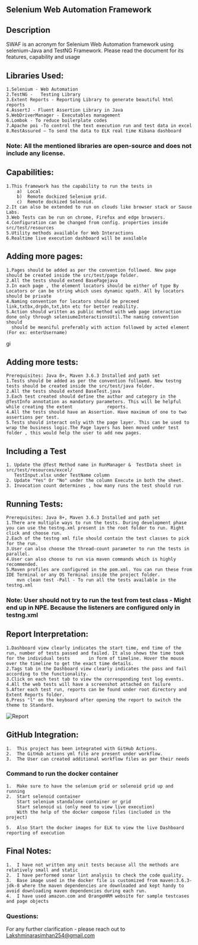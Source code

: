 ## Selenium Web Automation Framework

## Description
SWAF is an acronym for Selenium Web Automation framework using selenium-Java and TestNG Framework.
Please read the document for its features, capability and usage 

## Libraries Used:
    1.Selenium - Web Automation
    2.TestNG -   Testing Library
    3.Extent Reports - Reporting Library to generate beautiful html reports
    4.AssertJ - Fluent Assertion Library in Java
    5.WebDriverManager - Executables management
    6.Lombok - To reduce boilerplate codes
    7.Apache poi -To control the text execution run and test data in excel
    8.RestAssured – To send the data to ELK real time Kibana dashboard

### Note: All the mentioned libraries are open-source and does not include any license.


## Capabilities:
    1.This framework has the capability to run the tests in 
        a)	Local 
        b)	Remote dockized Selenium grid.
        c)	Remote dockized Solenoid.
    2.It can also be extended to run on clouds like browser stack or Sause Labs.
    3.Web Tests can be run on chrome, Firefox and edge browsers.
    4.Configuration can be changed from config. properties inside src/test/resources
    5.Utility methods available for Web Interactions
    6.Realtime live execution dashboard will be available

## Adding more pages:
    1.Pages should be added as per the convention followed. New page should be created inside the src/test/page folder.
    2.All the tests should extend BasePagejava
    3.In each page , the element locators should be either of type By Locators or can be string which uses dynamic xpath. All by locators should be private 
    4.Naming convention for locators should be preceed link,txtbx,drpdn,txt,btn etc for better reability.
    5.Action should written as public method with web page interaction done only through seleniumeInteractionsUtil.The naming convention should 
      should be meaniful preferably with action followed by acted element (For ex: enterUsername)
gi
## Adding more tests:
    Prerequisites: Java 8+, Maven 3.6.3 Installed and path set
    1.Tests should be added as per the convention followed. New testng tests should be created inside the src/test/java folder.
    2.All the tests should extend BaseTest.java
    3.Each test created should define the author and category in the @TestInfo annotation as mandatory parameters. This will be helpful while creating the extent             reports.
    4.All the tests should have an Assertion. Have maximum of one to two assertions per test.
    5.Tests should interact only with the page layer. This can be used to wrap the business logic.The Page layers has been moved under test folder , this would help the user to add new pages.

## Including a Test 
    1. Update the @Test Method name in RunManager &  TestData sheet in src/test/resources/excel/
       TestInput.xlsx under TestName column 
    2. Update "Yes" Or "No" under the column Execute in both the sheet.
    3. Invocation count determines , how many runs the test should run
    
## Running Tests:
    Prerequisites: Java 8+, Maven 3.6.3 Installed and path set
    1.There are multiple ways to run the tests. During development phase you can use the testng.xml present in the root folder to run. Right click and choose run.
    2.Each of the testng xml file should contain the test classes to pick for the run.
    3.User can also choose the thread-count parameter to run the tests in parallel.
    4.User can also choose to run via maven commands which is highly recommended.
    5.Maven profiles are configured in the pom.xml. You can run these from IDE Terminal or any OS Terminal inside the project folder.
        mvn clean test -Pall - To run all the tests available in the testng.xml

### Note: User should not try to run the test from test class - Might end up in NPE. Because the listeners are configured only in testng.xml

## Report Interpretation:
    1.Dashboard view clearly indicates the start time, end time of the run, number of tests passed and failed. It also shows the time took for the individual tests       in form of timeline. Hover the mouse over the timeline to get the exact time details. 
    2.Tags tab in the Dashboard view clearly indicates the pass and fail according to the functionality.
    3.Click on each test tab to view the corresponding test log events.
    4.All the web tests will have a screenshot attached on failure
    5.After each test run, reports can be found under root directory and Extent Reports folder.
    6.Press "l" on the keyboard after opening the report to switch the theme to Standard.  

![Report](https://user-images.githubusercontent.com/105458040/211056913-e6b21fdb-9714-4bcd-8218-2e1c58d4ce7d.png)


## GitHub Integration:
    1.	This project has been integrated with GitHub Actions.
    2.	The GitHub actions yml file are present under workflow.
    3.	The User can created additional workflow files as per their needs

### Command to run the docker container
    1.	Make sure to have the selenium grid or solenoid grid up and running
    2.	Start selenoid container
        Start selenium standalone container or grid
        Start selenoid ui (only need to view live execution)
        With the help of the docker compose files (included in the project)

    5.	Also Start the docker images for ELK to view the live Dashboard reporting of execution

## Final Notes:
    1.	I have not written any unit tests because all the methods are relatively small and static
    2.	I have performed sonar lint analysis to check the code quality.
    3.	Base image used in the docker file is customized from maven:3.6.3-jdk-8 where the maven dependencies are downloaded and kept handy to avoid downloading maven dependencies during each run.
    4.	I have used amazon.com and OrangeHRM website for sample testcases and page objects

### Questions:
For any further clarification - please reach out to Lakshminarasimhan254@gmail.com




